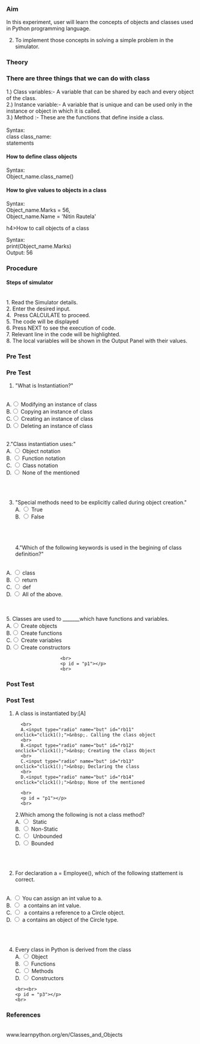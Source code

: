### Aim

In this experiment, user will learn the concepts of objects and classes used in Python programming language.

2. To implement those concepts in solving a simple problem in the simulator.

### Theory

 <h3>There are three things that we can do with class</h3>

1.) Class variables:- A variable that can be shared by each and every object of the class.<br>
2.) Instance variable:- A variable that is unique and can be used only in the instance or object in which it is called.<br>
3.) Method :- These are the functions that define inside a class. <br>  
Syntax:<br>
class class_name:<br>
statements

<h4>How to define class objects</h4>

Syntax:<br>
Object_name.class_name()

<h4>How to give values to objects in a class</h4>
Syntax:<br>
Object_name.Marks = 56,<br>
Object_name.Name = 'Nitin Rautela'<br>

h4>How to call objects of a class</h4>

Syntax:<br>
print(Object_name.Marks)<br>
Output: 56<br>

### Procedure

 <h4>Steps of simulator </h4><br>
                        1.&nbsp;Read the Simulator details.<br>
                        2.&nbsp;Enter the desired input.<br>
                        4.&nbsp; Press CALCULATE to proceed. <br>
                        5.&nbsp;The code will be displayed <br>
                        6.&nbsp;Press NEXT to see the execution of code. <br>
                        7.&nbsp;Relevant line in the code will be highlighted.<br>
                        8.&nbsp;The local variables will be shown in the Output Panel with their values.<br>

### Pre Test

### Pre Test

1. "What is Instantiation?"

 <br>
                        A.<input type="radio" name="but" id="rb11" onclick="click1();">&nbsp;Modifying an instance of class
                        <br>
                        B.<input type="radio" name="but" id="rb12" onclick="click1();">&nbsp;Copying an instance of class
                        <br>
                        C.<input type="radio" name="but" id="rb13" onclick="click1();">&nbsp;Creating an instance of class
                        <br>
                        D.<input type="radio" name="but" id="rb14" onclick="click1();">&nbsp;Deleting an instance of class
                        <br>
                        <p id = "p1"></p>
                        <br>
 2."Class instantiation uses:"
                        <br>
                        A. <input type="radio" name="but2" id="rb21" onclick="click2();">&nbsp;Object notation
                        <br>
                        B. <input type="radio" name="but2" id="rb22" onclick="click2();">&nbsp;Function notation
                        <br>
                        C. <input type="radio" name="but2" id="rb23" onclick="click2();">&nbsp;Class notation
                        <br>
                        D. <input type="radio" name="but2" id="rb24" onclick="click2();">&nbsp;None of the mentioned
                        <br><br>
                        <p id = "p2"></p>
                        <br>
 
 3.  "Special methods need to be explicitly called
during object creation."
                        <br>
                        A. <input type="radio" name="but4" id="rb41" onclick="click4();">&nbsp;True
                        <br>
                        B. <input type="radio" name="but4" id="rb42" onclick="click4();">&nbsp;False
                        <br>
                        <br><br>
                        <p id = "p4"></p>
                        <br>
4."Which of the following keywords is used in the
begining of class definition?"
<br>
                        A. <input type="radio" name="but3" id="rb31" onclick="click3();">&nbsp;class
                        <br>
                        B. <input type="radio" name="but3" id="rb32" onclick="click3();">&nbsp;return
                        <br>
                        C. <input type="radio" name="but3" id="rb33" onclick="click3();">&nbsp;def
 <br>
                        D. <input type="radio" name="but3" id="rb34" onclick="click3();">&nbsp;All of the above.
                         <br><br>
                        <p id = "p3"></p>
                        <br>
5. Classes are used to _______which have functions
and variables.
 <br>
                        A.<input type="radio" name="but" id="rb11" onclick="click1();">&nbsp;Create objects
                        <br>
                        B.<input type="radio" name="but" id="rb12" onclick="click1();">&nbsp;Create functions
                        <br>
                        C.<input type="radio" name="but" id="rb13" onclick="click1();">&nbsp;Create variables
                        <br>
                        D.<input type="radio" name="but" id="rb14" onclick="click1();">&nbsp;Create constructors

                        <br>
                        <p id = "p1"></p>
                        <br>

### Post Test

### Post Test

1.  A class is instantiated by:[A]

          <br>
          A.<input type="radio" name="but" id="rb11" onclick="click1();">&nbsp;. Calling the class object
          <br>
          B.<input type="radio" name="but" id="rb12" onclick="click1();">&nbsp; Creating the class Object
          <br>
          C.<input type="radio" name="but" id="rb13" onclick="click1();">&nbsp; Declaring the class
          <br>
          D.<input type="radio" name="but" id="rb14" onclick="click1();">&nbsp; None of the mentioned

          <br>
          <p id = "p1"></p>
          <br>

    2.Which among the following is not a class
    method?
    <br>
    A. <input type="radio" name="but2" id="rb21" onclick="click2();">&nbsp; Static
    <br>
    B. <input type="radio" name="but2" id="rb22" onclick="click2();">&nbsp;Non-Static
    <br>
    C. <input type="radio" name="but2" id="rb23" onclick="click2();">&nbsp; Unbounded
    <br>
    D. <input type="radio" name="but2" id="rb24" onclick="click2();">&nbsp;Bounded
    <br><br>
    <p id = "p2"></p>
    <br>

2.  For declaration a = Employee(), which of the following stattement is correct.

<br>
A. <input type="radio" name="but4" id="rb41" onclick="click4();">&nbsp;You can assign an int value to a. 
<br>
B. <input type="radio" name="but4" id="rb42" onclick="click4();">&nbsp; a contains an int value. 
<br>
C. <input type="radio" name="but4" id="rb43" onclick="click4();">&nbsp; a contains a reference to a Circle object. 
<br>
D. <input type="radio" name="but4" id="rb44" onclick="click4();">&nbsp;a contains an object of the Circle type. 
<br><br>
<p id = "p4"></p>
<br>

4.  Every class in Python is derived from the class
    <br>
    A. <input type="radio" name="but3" id="rb31" onclick="click3();">&nbsp;Object
    <br>
    B. <input type="radio" name="but3" id="rb32" onclick="click3();">&nbsp;Functions
    <br>
    C. <input type="radio" name="but3" id="rb33" onclick="click3();">&nbsp;Methods
    <br>
    D. <input type="radio" name="but3" id="rb34" onclick="click3();">&nbsp;Constructors

        <br><br>
        <p id = "p3"></p>
        <br>

### References

<p style="font-size:100%; margin-top:2%">
                        <br>
                     www.learnpython.org/en/Classes_and_Objects
